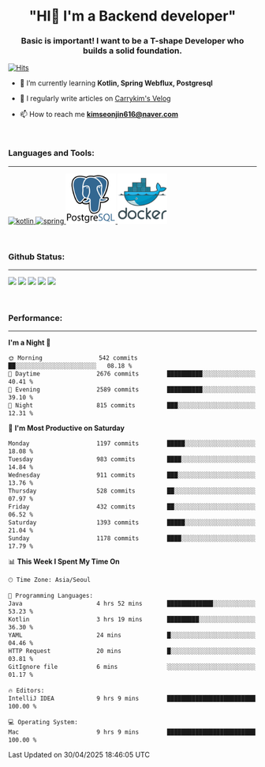 <h1 align="center">"HI👋 I'm a Backend developer" </h1>
<h3 align="center">Basic is important! I want to be a T-shape Developer who builds a solid foundation.</h3>

[![Hits](https://hits.seeyoufarm.com/api/count/incr/badge.svg?url=https%3A%2F%2Fgithub.com%2Fgimseonjin&count_bg=%2318BFE5&title_bg=%23555555&icon=ko-fi.svg&icon_color=%23E7E7E7&title=hits&edge_flat=false)](https://hits.seeyoufarm.com)

- 🌱 I’m currently learning **Kotlin, Spring Webflux, Postgresql**

- 📝 I regularly write articles on [Carrykim's Velog](https://velog.io/@carrykim)

- 📫 How to reach me **kimseonjin616@naver.com**

<br/>

<h3 align="left">Languages and Tools:</h3>

***

<p align="left"> 
 <a href="https://kotlinlang.org" target="_blank" rel="noreferrer"> <img src="https://www.vectorlogo.zone/logos/kotlinlang/kotlinlang-icon.svg" alt="kotlin" width="20%" height="20%"/> </a>
<a href="https://spring.io/" target="_blank" rel="noreferrer"> <img src="https://www.vectorlogo.zone/logos/springio/springio-icon.svg" alt="spring" width="20%" height="20%"/> </a>
<a href="https://www.postgresql.org" target="_blank" rel="noreferrer"> <img src="https://raw.githubusercontent.com/devicons/devicon/master/icons/postgresql/postgresql-original-wordmark.svg" alt="postgresql" width="20%" height="20%"/> </a>
 <a href="https://www.docker.com/" target="_blank" rel="noreferrer"> <img src="https://raw.githubusercontent.com/devicons/devicon/master/icons/docker/docker-original-wordmark.svg" alt="docker" width="20%" height="20%"/> </a>
 </p>
</p>

<br/>

<h3 align="left">Github Status:</h3>

***

![](http://github-profile-summary-cards.vercel.app/api/cards/profile-details?username=gimseonjin&theme=nord_bright)
![](http://github-profile-summary-cards.vercel.app/api/cards/repos-per-language?username=gimseonjin&theme=nord_bright)
![](http://github-profile-summary-cards.vercel.app/api/cards/most-commit-language?username=gimseonjin&theme=nord_bright)
![](http://github-profile-summary-cards.vercel.app/api/cards/stats?username=gimseonjin&theme=nord_bright)
![](http://github-profile-summary-cards.vercel.app/api/cards/productive-time?username=gimseonjin&theme=nord_bright&utcOffset=8)


<br/>

<h3 align="left">Performance:</h3>

***

<!--START_SECTION:waka-->
**I'm a Night 🦉** 

```text
🌞 Morning                542 commits         ██░░░░░░░░░░░░░░░░░░░░░░░   08.18 % 
🌆 Daytime                2676 commits        ██████████░░░░░░░░░░░░░░░   40.41 % 
🌃 Evening                2589 commits        ██████████░░░░░░░░░░░░░░░   39.10 % 
🌙 Night                  815 commits         ███░░░░░░░░░░░░░░░░░░░░░░   12.31 % 
```
📅 **I'm Most Productive on Saturday** 

```text
Monday                   1197 commits        █████░░░░░░░░░░░░░░░░░░░░   18.08 % 
Tuesday                  983 commits         ████░░░░░░░░░░░░░░░░░░░░░   14.84 % 
Wednesday                911 commits         ███░░░░░░░░░░░░░░░░░░░░░░   13.76 % 
Thursday                 528 commits         ██░░░░░░░░░░░░░░░░░░░░░░░   07.97 % 
Friday                   432 commits         ██░░░░░░░░░░░░░░░░░░░░░░░   06.52 % 
Saturday                 1393 commits        █████░░░░░░░░░░░░░░░░░░░░   21.04 % 
Sunday                   1178 commits        ████░░░░░░░░░░░░░░░░░░░░░   17.79 % 
```


📊 **This Week I Spent My Time On** 

```text
🕑︎ Time Zone: Asia/Seoul

💬 Programming Languages: 
Java                     4 hrs 52 mins       █████████████░░░░░░░░░░░░   53.23 % 
Kotlin                   3 hrs 19 mins       █████████░░░░░░░░░░░░░░░░   36.30 % 
YAML                     24 mins             █░░░░░░░░░░░░░░░░░░░░░░░░   04.46 % 
HTTP Request             20 mins             █░░░░░░░░░░░░░░░░░░░░░░░░   03.81 % 
GitIgnore file           6 mins              ░░░░░░░░░░░░░░░░░░░░░░░░░   01.17 % 

🔥 Editors: 
IntelliJ IDEA            9 hrs 9 mins        █████████████████████████   100.00 % 

💻 Operating System: 
Mac                      9 hrs 9 mins        █████████████████████████   100.00 % 
```


 Last Updated on 30/04/2025 18:46:05 UTC
<!--END_SECTION:waka-->

<div align="center">
  
